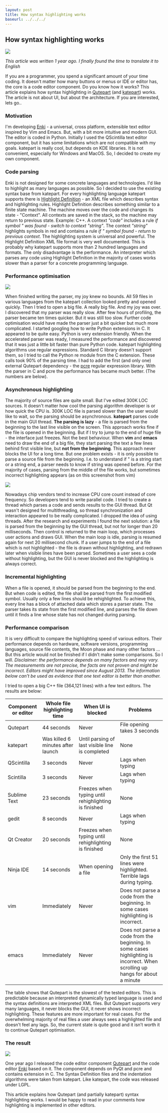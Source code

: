 ```yaml
---
layout: post
title: How syntax highlighting works
baseurl: ../../../
---
```



## How syntax highlighting works
<img src="http://habrastorage.org/storage2/6bb/381/e8c/6bb381e8c73e13c35a2a536affdb8206.png"/>

*This article was written 1 year ago. I finally found the time to translate it to English*

If you are a programmer, you spend a significant amount of your time coding. It doesn't matter how many buttons or menus or IDE or editor has, the core is a code editor component. Do you know how it works?
This article explains how syntax highlighting in [Qutepart](https://github.com/hlamer/qutepart) (and [katepart](http://kate-editor.org/about-katepart/)) works. The article is not about UI, but about the architecture. If you are interested, lets go..

### Motivation
I'm developing [Enki](http://enki-editor.org) - a universal, cross platform, extensible text editor inspired by Vim and Emacs. But, with a bit more intuitive and modern GUI. The editor is coded in Python. Initially I used the QScintilla text editor component, but it has some limitations which are not compatible with my goals.
katepart is really cool, but depends on KDE libraries. It is not convenient, especially for Windows and MacOS.
So, I decided to create my own component.

### Code parsing
Enki is not designed for some concrete languages and technologies. I'd like to highlight as many languages as possible. So I decided to use the existing syntax base from katepart.
For every highlighting language katepart supports there is [Highlight Definition](http://kate-editor.org/2005/03/24/writing-a-syntax-highlighting-file/) - an XML file which describes syntax and highlighting rules.
Highlight Definition describes something similar to a finite state machine. The machine moves over the code and changes its state - "Context". All contexts are saved in the stack, so the machine may return to previous state.
Example: C++. A context *"code"* includes a rule *if symbol " was found - switch to context "string"*. The context *"string"* highlights symbols in red and contains a rule *if " symbol found - return to previous context*.
The highlighting system is universal and powerful. The Highlight Definition XML file format is very well documented. This is probably why katepart supports more than 2 hundred languages and formats. The only disadvantage is the performance. An interpreter which parses any code using Highlight Definition in the majority of cases works slower than a parser for a concrete programming language.

### Performance optimisation

<img src="http://habrastorage.org/storage2/df8/65f/0cd/df865f0cd239e5ff19036f148f50abe7.png"/>

When finished writing the parser, my joy knew no bounds. All 59 files in various languages from the katepart collection looked pretty and opened quickly.
Then I tried to open a big file. A really big file. And my joy was over. I discovered that my parser was really slow.
After few hours of profiling, the parser became ten times quicker. But it was still too slow. Further code optimisation would have made the parser just a bit quicker but much more complicated.
I started googling how to write Python extensions in C. It appeared to be quite easy. Python is very extension friendly.
When the accelerated parser was ready, I measured the performance and discovered that it was just a little bit faster than pure Python code. katepart highlighting algorithms use regular expressions. Standard C library doesn't support them, so I tried to call the Python re module from the C extension. These calls took 90% of the parsing time.
I had to add the first (and only one) external Qutepart dependency - the [pcre](http://pcre.org/) regular expression library.
With the parser in C and pcre the performance has became much better. (The numbers are below).

### Asynchronous highlighting

The majority of source files are quite small. But I've edited 300K LOC sources. It doesn't matter how cool the parsing algorithm developer is or how quick the CPU is. 300K LOC file is parsed slower than the user would like to wait, so the parsing should be asynchronous.
**katepart** parses code in the main GUI thread. **The parsing is lazy** - a file is parsed from the beginning to the last line visible on the screen. This approach works fine if the file is opened in the beginning. But if I try to jump to the end of huge file - the interface just freezes. Not the best behaviour.
When **vim** and **emacs** need to draw the end of a big file, they start parsing the text a few lines behind first visible line, but **not from the beginning**. This approach never blocks the UI for a long time.
But one problem exists - it is only possible to parse a source file from the beginning. I.e. to understand if " is a string start or a string end, a parser needs to know if string was opened before.
For the majority of cases, parsing from the middle of the file works, but sometimes incorrect highlighting appears (as on this screenshot from vim)

<img src="http://habrastorage.org/storage2/6d1/fc0/af3/6d1fc0af37cd85eea7b28c7f8f044ff8.png"/>

Nowadays chip vendors tend to increase CPU core count instead of core frequency. So developers tend to write parallel code.
I tried to create a thread which parses a code and sends results to the GUI thread. But Qt wasn't designed for multithreading, so thread synchronization and interaction appeared to be really complicated. I dropped the idea of using threads.
After the research and experiments I found the next solution: a file is parsed from the beginning by the GUI thread, but not for longer than 20 milliseconds. Then control is returned to the main loop, which processes user actions and draws GUI. When the main loop is idle, parsing is resumed again for next 20 millisecond chunk.
If a user jumps to the end of a file which is not highlighted - the file is drawn without highlighting, and redrawn later when visible lines have been parsed.
Sometimes a user sees a code without highlighting, but the GUI is never blocked and the highlighting is always correct.

### Incremental highlighting

When a file is opened, it should be parsed from the beginning to the end. But when code is edited, the file shall be parsed from the first modified symbol. Usually only a few lines should be rehighlighted.
To achieve this, every line has a block of attached data which stores a parser state.
The parser takes its state from the first modified line, and parses the file down until it finds a line whose state has not changed during parsing.

### Performance comparison

It is very difficult to compare the highlighting  speed of various editors. Their performance depends on hardware, software versions, programming languages, source file contents, the Moon phase and many other factors ...
But this article would not be finished if I didn’t make some comparisons. So I will.
*Disclaimer: the performance depends on many factors and may vary. The measurements are not precise, the facts are not proven and might be incorrect. Editors might have improved since August 2013.
The information below can’t be used as evidence that one text editor is better than another.*

I tried to open a big C++ file (364,121 lines) with a few text editors. The results are below:

| Component or editor    | Whole file highlighting time      | When UI is blocked                                   | Problems                      |
| ---------------------- | --------------------------------- | ---------------------------------------------------- | ----------------------------- |
| Qutepart               | 44 seconds                        | Never                                                | File opening takes 3 seconds  |
| katepart               | Was killed 6 minutes after launch | Until parsing of last visible line is completed      | None                          |
| QScintilla             | 3 seconds                         | Never                                                | Lags when typing              |
| Scintilla              | 3 seconds                         | Never                                                | Lags when typing              |
| Sublime Text           | 23 seconds                        | Freezes when typing until rehighlighting is finished | None                          |
| gedit                  | 8 seconds                         | Never                                                | Lags when typing              |
| Qt Creator             | 20 seconds                        | Freezes when typing until rehighlighting is finished | None                          |
| Ninja IDE              | 14 seconds                        | When opening a file                                  | Only the first 51 lines were highlighted. Terrible lags during typing. |
| vim                    | Immediately                       | Never                                                | Does not parse a code  from the beginning. In some cases highlighting is incorrect. |
| emacs                  | Immediately                       | Never                                                | Does not parse a code  from the beginning. In some cases highlighting is incorrect. When scrolling up hangs for about a minute |

The table shows that Qutepart is the slowest of the tested editors. This is predictable because an interpreted dynamically typed language is used and the syntax definitions are interpreted XML files. But Qutepart supports very many languages, it never blocks the GUI, it never shows incorrect highlighting. These features are more important for real cases.
For the overwhelming majority of real files a user always sees a highlighted file and doesn't feel any lags. So, the current state is quite good and it isn’t worth it to continue Qutepart optimisation.

### The result
<img src="http://habrastorage.org/storage2/d25/87a/120/d2587a1206357246e4172df4fb99121a.png"/>

One year ago I released the code editor component [Qutepart](https://github.com/hlamer/qutepart) and the code editor [Enki](http://enki-editor.org) based on it.
The component depends on PyQt and pcre and contains extension in C. The Syntax Definition files and the indentation algorithms were taken from katepart. Like katepart, the code was released under LGPL.

This article explains how Qutepart (and partially katepart) syntax highlighting works. I would be happy to read in your comments how highlighting is implemented in other editors.
